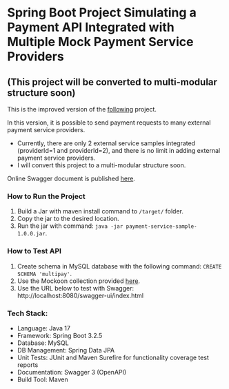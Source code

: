 # Spring Boot Project Simulating a Payment API Integrated with Multiple Mock Payment Service Providers
## (This project will be converted to multi-modular structure soon)

This is the improved version of the [following](https://github.com/OzgurYatmaz/FirisbeInterview) project. 

In this version, it is possible to send payment requests to many external payment service providers. 

- Currently, there are only 2 external service samples integrated (providerId=1 and providerId=2), and there is no limit in adding external payment service providers.
- I will convert this project to a multi-modular structure soon.

Online Swagger document is published [here](https://app.swaggerhub.com/apis-docs/ozguryatmaz/multi-pay_api/1.0.0).

### How to Run the Project

1. Build a Jar with maven install command to `/target/` folder.
2. Copy the jar to the desired location.
3. Run the jar with command: `java -jar payment-service-sample-1.0.0.jar`.

### How to Test API

1. Create schema in MySQL database with the following command: `CREATE SCHEMA 'multipay'`.
2. Use the Mockoon collection provided [here](API-Documents/Mockoon%20Collection%20for%20Mock%20Service).
3. Use the URL below to test with Swagger: http://localhost:8080/swagger-ui/index.html 

### Tech Stack:

- Language: Java 17
- Framework: Spring Boot 3.2.5
- Database: MySQL
- DB Management: Spring Data JPA
- Unit Tests: JUnit and Maven Surefire for functionality coverage test reports
- Documentation: Swagger 3 (OpenAPI)
- Build Tool: Maven
